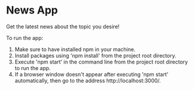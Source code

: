 # News App
Get the latest news about the topic you desire!

To run the app:
1. Make sure to have installed npm in your machine.
2. Install packages using 'npm install' from the project root directory.
3. Execute 'npm start' in the command line from the project root directory to run the app.
4. If a browser window doesn't appear after executing 'npm start' automatically, then go to the address http://localhost:3000/.
